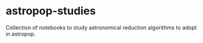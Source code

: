 # astropop-studies
Collection of notebooks to study astronomical reduction algorithms to adopt in astropop.
